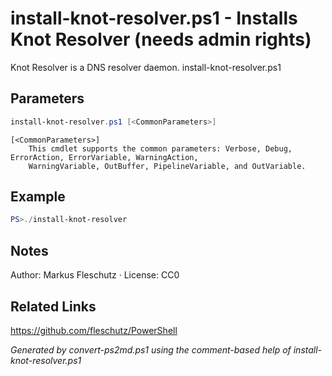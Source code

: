 # install-knot-resolver.ps1 - Installs Knot Resolver (needs admin rights)

Knot Resolver is a DNS resolver daemon.
install-knot-resolver.ps1

## Parameters
```powershell
install-knot-resolver.ps1 [<CommonParameters>]

```

```
[<CommonParameters>]
    This cmdlet supports the common parameters: Verbose, Debug, ErrorAction, ErrorVariable, WarningAction, 
    WarningVariable, OutBuffer, PipelineVariable, and OutVariable.
```

## Example
```powershell
PS>./install-knot-resolver
```


## Notes
Author: Markus Fleschutz · License: CC0

## Related Links
https://github.com/fleschutz/PowerShell

*Generated by convert-ps2md.ps1 using the comment-based help of install-knot-resolver.ps1*
